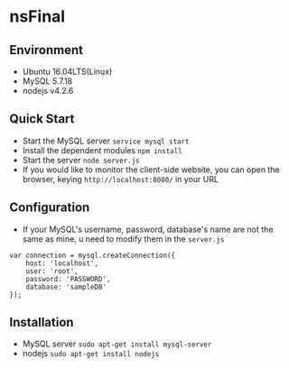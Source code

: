 nsFinal
===
## Environment 
- Ubuntu 16.04LTS(Linux)
- MySQL 5.7.18
- nodejs v4.2.6

## Quick Start
- Start the MySQL server
    `service mysql start`
- Install the dependent modules
    `npm install`
- Start the server 
    `node server.js`
- If you would like to monitor the client-side website, you can open the browser, keying `http://localhost:8080/` in your URL

## Configuration 
- If your MySQL's username, password, database's name are not the same as mine, u need to modify them in the `server.js`
```
var connection = mysql.createConnection({
	host: 'localhost',
	user: 'root',
	password: 'PASSWORD',
	database: 'sampleDB'
});
```
## Installation
- MySQL server
`sudo apt-get install mysql-server`
- nodejs
`sudo apt-get install nodejs`